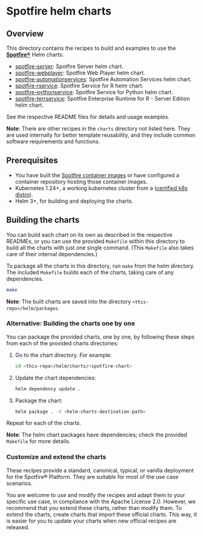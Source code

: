 # Spotfire helm charts

## Overview


This directory contains the recipes to build and examples to use the [**Spotfire®**](https://www.spotfire.com/) Helm charts:

- [spotfire-server](charts/spotfire-server/README.md): Spotfire Server helm chart.
- [spotfire-webplayer](charts/spotfire-webplayer/README.md): Spotfire Web Player helm chart.
- [spotfire-automationservices](charts/spotfire-automationservices/README.md): Spotfire Automation Services helm chart.
- [spotfire-rservice](charts/spotfire-rservice/README.md): Spotfire Service for R helm chart.
- [spotfire-pythonservice](charts/spotfire-pythonservice/README.md): Spotfire Service for Python helm chart.
- [spotfire-terrservice](charts/spotfire-terrservice/README.md): Spotfire Enterprise Runtime for R - Server Edition helm chart.

See the respective README files for details and usage examples.

**Note**: There are other recipes in the `charts` directory not listed here. They are used internally for better template reusability, and they include common software requirements and functions.

## Prerequisites

- You have built the [Spotfire container images](../containers/README.md) or have configured a container repository hosting those container images.
- Kubernetes 1.24+, a working kubernetes cluster from a ([certified k8s distro](https://www.cncf.io/certification/software-conformance/)).
- Helm 3+, for building and deploying the charts.

## Building the charts

You can build each chart on its own as described in the respective READMEs, or you can use the provided `Makefile` within this directory to build all the charts with just one single command. (This `Makefile` also takes care of their internal dependencies.)

To package all the charts in this directory, run `make` from the helm directory.
The included `Makefile` builds each of the charts, taking care of any dependencies.

```bash
make
```

**Note**: The built charts are saved into the directory `<this-repo>/helm/packages`.

### Alternative: Building the charts one by one

You can package the provided charts, one by one, by following these steps from each of the provided charts directories:

1. Go to the chart directory. For example:
    ```bash
    cd <this-repo>/helm/charts/<spotfire-chart>
    ```

2. Update the chart dependencies:
    ```bash
    helm dependency update .
    ```

3. Package the chart:
    ```bash
    helm package . -d <helm-charts-destination-path>
    ```

Repeat for each of the charts.

**Note**: The helm chart packages have dependencies; check the provided `Makefile` for more details.

### Customize and extend the charts

These recipes provide a standard, canonical, typical, or vanilla deployment for the Spotfire® Platform.
They are suitable for most of the use case scenarios.

You are welcome to use and modify the recipes and adapt them to your specific use case, in compliance with the Apache License 2.0.
However, we recommend that you extend these charts, rather than modify them.
To extend the charts, create charts that import these official charts.
This way, it is easier for you to update your charts when new official recipes are released.

